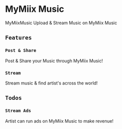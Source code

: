 # MyMiix Music
MyMiixMusic Upload & Stream Music on MyMiix Music


## `Features`

### `Post & Share`
Post & Share your Music through MyMiix Music!

### `Stream`
Stream music & find artist's across the world!


## `Todos` 

### `Stream Ads`
Artist can run ads on MyMiix Music to make revenue!

